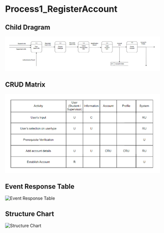 # Process1_RegisterAccount
## Child Dragram
![Child Diagram](Images/TOBE_Physical_ChildDiagram_Process1.png)
## CRUD Matrix
![CRUD](Images/TOBE_Physical_CRUD1.png)
## Event Response Table
![Event Response Table](Images/)
## Structure Chart
![Structure Chart](Images/)
